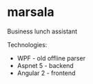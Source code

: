 # marsala
Business lunch assistant



Technologies:

- WPF - old offline parser
- Aspnet 5 - backend
- Angular 2 - frontend
